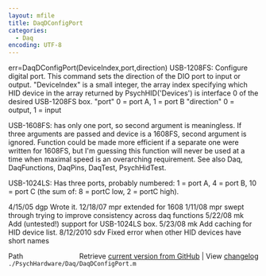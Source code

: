 ```yaml
---
layout: mfile
title: DaqDConfigPort
categories:
  - Daq
encoding: UTF-8
---
```


err=DaqDConfigPort(DeviceIndex,port,direction)
USB-1208FS: Configure digital port. This command sets the direction of
the DIO port to input or output.
"DeviceIndex" is a small integer, the array index specifying which HID
      device in the array returned by PsychHID('Devices') is interface 0
      of the desired USB-1208FS box.
"port" 0 = port A, 1 = port B
"direction" 0 = output, 1 = input

USB-1608FS: has only one port, so second argument is meaningless.  If three
arguments are passed and device is a 1608FS, second argument is ignored.
Function could be made more efficient if a separate one were written for
1608FS, but I'm guessing this function will never be used at a time when
maximal speed is an overarching requirement.
See also Daq, DaqFunctions, DaqPins, DaqTest, PsychHidTest.

USB-1024LS: Has three ports, probably numbered: 1 = port A, 4 = port B,
10 = port C (the sum of: 8 = portC low, 2 = portC high).

4/15/05   dgp Wrote it.
12/18/07  mpr extended for 1608
1/11/08   mpr swept through trying to improve consistency across daq
                functions
5/22/08   mk  Add (untested!) support for USB-1024LS box.
5/23/08   mk  Add caching for HID device list.
8/12/2010 sdv Fixed error when other HID devices have short names


<div class="code_header" style="text-align:right;">
  <span style="float:left;">Path&nbsp;&nbsp;</span> <span class="counter">Retrieve <a href=
  "https://raw.github.com/Psychtoolbox-3/Psychtoolbox-3/beta/./PsychHardware/Daq/DaqDConfigPort.m">current version from GitHub</a> | View <a href=
  "https://github.com/Psychtoolbox-3/Psychtoolbox-3/commits/beta/./PsychHardware/Daq/DaqDConfigPort.m">changelog</a></span>
</div>
<div class="code">
  <code>./PsychHardware/Daq/DaqDConfigPort.m</code>
</div>
